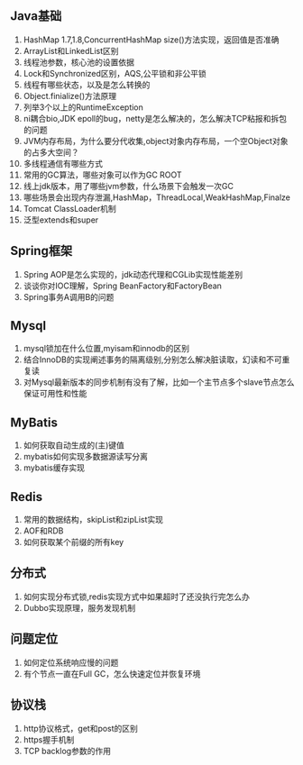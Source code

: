 ## Java基础
1. HashMap 1.7,1.8,ConcurrentHashMap size()方法实现，返回值是否准确
2. ArrayList和LinkedList区别
3. 线程池参数，核心池的设置依据
4. Lock和Synchronized区别，AQS,公平锁和非公平锁
5. 线程有哪些状态，以及是怎么转换的
6. Object.finialize()方法原理
7. 列举3个以上的RuntimeException
8. ni耦合bio,JDK epoll的bug，netty是怎么解决的，怎么解决TCP粘报和拆包的问题
9. JVM内存布局，为什么要分代收集,object对象内存布局，一个空Object对象的占多大空间？
10. 多线程通信有哪些方式
11. 常用的GC算法，哪些对象可以作为GC ROOT
12. 线上jdk版本，用了哪些jvm参数，什么场景下会触发一次GC
13. 哪些场景会出现内存泄漏,HashMap，ThreadLocal,WeakHashMap,Finalze
14. Tomcat ClassLoader机制
15. 泛型extends和super

## Spring框架

1. Spring AOP是怎么实现的，jdk动态代理和CGLib实现性能差别
2. 谈谈你对IOC理解，Spring BeanFactory和FactoryBean
3. Spring事务A调用B的问题

## Mysql

1. mysql锁加在什么位置,myisam和innodb的区别
2. 结合InnoDB的实现阐述事务的隔离级别,分别怎么解决脏读取，幻读和不可重复读
3. 对Mysql最新版本的同步机制有没有了解，比如一个主节点多个slave节点怎么保证可用性和性能

## MyBatis

1. 如何获取自动生成的(主)键值
2. mybatis如何实现多数据源读写分离
3. mybatis缓存实现

## Redis

1. 常用的数据结构，skipList和zipList实现
2. AOF和RDB
3. 如何获取某个前缀的所有key


## 分布式

1. 如何实现分布式锁,redis实现方式中如果超时了还没执行完怎么办
2. Dubbo实现原理，服务发现机制

## 问题定位

1. 如何定位系统响应慢的问题
2. 有个节点一直在Full GC，怎么快速定位并恢复环境

## 协议栈

1. http协议格式，get和post的区别
2. https握手机制
3. TCP backlog参数的作用

